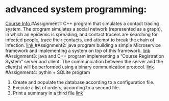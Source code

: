 # advanced system programming:
[ Course Info ](https://www.cs.bgu.ac.il/~spl211/Main)
#Assignment1: 
C++ program that simulates a
contact tracing system. The program simulates a social network (represented as a graph), in
which an epidemic is spreading, and contact tracers are searching for infected people, trace
their contacts, and attempt to break the chain of infection.
[ link ](https://www.cs.bgu.ac.il/~spl211/wiki.files/ass1-211_v4.pdf)
#Assignment2: 
java program building a simple Microservice framework and implementing
a system on top of this framework.
[ link ](https://www.cs.bgu.ac.il/~spl211/wiki.files/SPL211[1].pdf)
#Assignment3:
java and C++ program implementing a “Course Registration System” server and client.
The communication between the server and the client(s) will be performed using a binary communication protocol.
[ link ](https://docs.google.com/document/u/1/d/e/2PACX-1vRn6esmt4SNU4tU-iStPERIEJQPV4SSmBtIvmGEPWCvT0GzaTSpkjkp4u1hOtaGHg/pub)
#Assignment4:
pythin + SQLite program 
1. Create and populate the database according to a configuration file.
2. Execute a list of orders, according to a second file.
3. Print a summary in a third file
[ link ](https://www.cs.bgu.ac.il/~spl211/wiki.files/main.pdf)
